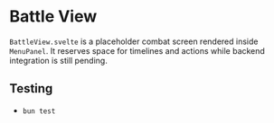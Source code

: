 # Battle View

`BattleView.svelte` is a placeholder combat screen rendered inside `MenuPanel`.
It reserves space for timelines and actions while backend integration is still
pending.

## Testing
- `bun test`
